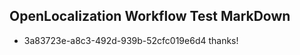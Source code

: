 ## OpenLocalization Workflow Test MarkDown
* 3a83723e-a8c3-492d-939b-52cfc019e6d4 thanks!

<!--HONumber=Jul16_HO3-->


